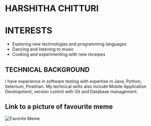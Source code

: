 # HARSHITHA CHITTURI

# INTERESTS
* Exploring new technologies and programming languages
* Dancing and listening to music
* Cooking and experimenting with new receipes

## TECHNICAL BACKGROUND
I have experience in software testing with expertise in Java, Python, Selenium, Postman. My technical skills also include Mobile Application Development, version control with Git and Database management.

## Link to a picture of favourite meme
![Favorite Meme](https://res.cloudinary.com/practicaldev/image/fetch/s--L0oKjULP--/c_limit%2Cf_auto%2Cfl_progressive%2Cq_auto%2Cw_880/https://cdn-images-1.medium.com/max/1200/1%2A0VaTwYF3RdMFp1PjY_1NqA%402x.jpeg)